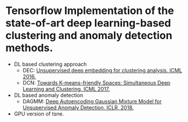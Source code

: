 # Tensorflow Implementation of the state-of-art deep learning-based clustering and anomaly detection methods.

- DL based clustering approach
  - DEC: [Unsupervised deep embedding for clustering analysis. ICML 2016.](https://arxiv.org/pdf/1511.06335.pdf)
  - DCN: [Towards K-means-friendly Spaces: Simultaneous Deep Learning and Clustering. ICML 2017.](https://arxiv.org/pdf/1610.04794.pdf)
- DL based anomaly detection
  - DAGMM: [Deep Autoencoding Gaussian Mixture Model for Unsupervised Anomaly Detection. ICLR, 2018.](https://openreview.net/pdf?id=BJJLHbb0-)
- GPU version of tsne.
